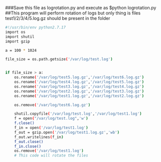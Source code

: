 ###Save this file as logrotation.py and execute as $python logrotation.py <br>
##This program will perform rotation of logs but only thing is files test1/2/3/4/5.log.gz should be present in the folder
```bash
#!/usr/bin/env python2.7.17
import os
import shutil
import gzip

a = 100 * 1024

file_size = os.path.getsize('/var/log/test.log')


if file_size > a:
    os.rename('/var/log/test5.log.gz','/var/log/test6.log.gz')
    os.rename('/var/log/test4.log.gz','/var/log/test5.log.gz')
    os.rename('/var/log/test3.log.gz','/var/log/test4.log.gz')
    os.rename('/var/log/test2.log.gz','/var/log/test3.log.gz')
    os.rename('/var/log/test1.log.gz','/var/log/test2.log.gz')

    os.remove('/var/log/test6.log.gz')

    shutil.copyfile('/var/log/test.log','/var/log/test1.log')
    f = open("/var/log/test.log",'w')
    f.close()
    f_in = open('/var/log/test1.log')
    f_out = gzip.open('/var/log/test1.log.gz','wb')
    f_out.writelines(f_in)
    f_out.close()
    f_in.close()
    os.remove('/var/log/test1.log')
    # This code will rotate the files

```
